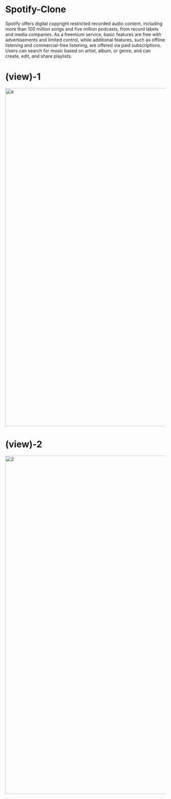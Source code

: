 # Spotify-Clone

Spotify offers digital copyright restricted recorded audio content, including more than 100 million songs and five million podcasts, from record labels and media companies. As a freemium service, basic features are free with advertisements and limited control, while additional features, such as offline listening and commercial-free listening, are offered via paid subscriptions. Users can search for music based on artist, album, or genre, and can create, edit, and share playlists.

# (view)-1

<img width="1060" alt="a" src="https://user-images.githubusercontent.com/103755649/232550581-bb2965c1-f362-4fbd-bbd4-40825389683c.png">

# (view)-2

<img width="1060" alt="2" src="https://user-images.githubusercontent.com/103755649/232839397-ecd64e0a-4e9a-4062-8367-69743b31e4dd.png">
